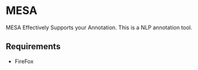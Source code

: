 # MESA
MESA Effectively Supports your Annotation.
This is a NLP annotation tool.

## Requirements
- FireFox
